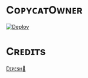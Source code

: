 # CᴏᴘʏᴄᴀᴛOᴡɴᴇʀ
[![Deploy](https://www.herokucdn.com/deploy/button.svg)](https://heroku.com/deploy?template=https://github.com/xdipesh/XD_SPAM-DEPLOY)

# Cʀᴇᴅɪᴛs
[Dɪᴘᴇsʜ🙂](https://t.me/DIPESH_XD)
